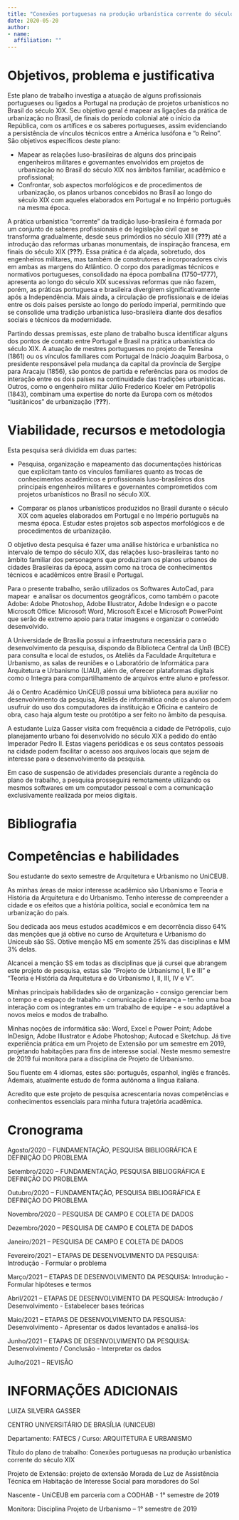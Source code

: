 ```yaml
---
title: "Conexões portuguesas na produção urbanística corrente do século XIX"
date: 2020-05-20
author:
- name: 
  affiliation: ""
---
```


# Objetivos, problema e justificativa

Este plano de trabalho investiga a atuação de alguns profissionais
portugueses ou ligados a Portugal na produção de projetos urbanísticos
no Brasil do século XIX. Seu objetivo geral é mapear as ligações da
prática de urbanização no Brasil, de finais do período colonial até o
início da República, com os artífices e os saberes portugueses, assim
evidenciando a persistência de vínculos técnicos entre a América
lusófona e “o Reino”. São objetivos específicos deste plano:

  - Mapear as relações luso-brasileiras de alguns dos principais
    engenheiros militares e governantes envolvidos em projetos de
    urbanização no Brasil do século XIX nos âmbitos familiar, acadêmico
    e profissional;
  - Confrontar, sob aspectos morfológicos e de procedimentos de
    urbanização, os planos urbanos concebidos no Brasil ao longo do século
    XIX com aqueles elaborados em Portugal e no Império português na mesma
    época.

A prática urbanística “corrente” da tradição luso-brasileira é formada
por um conjunto de saberes profissionais e de legislação civil que se
transforma gradualmente, desde seus primórdios no século XIII
(<span class="citeproc-not-found" data-reference-id="trindade:2013urbanismo">**???**</span>) até a introdução das reformas urbanas
monumentais, de inspiração francesa, em finais do século XIX
(<span class="citeproc-not-found" data-reference-id="pereira:1998reforma">**???**</span>). Essa prática é da alçada, sobretudo, dos
engenheiros militares, mas também de construtores e incorporadores civis
em ambas as margens do Atlântico. O corpo dos paradigmas técnicos e
normativos portugueses, consolidado na época pombalina (1750–1777),
apresenta ao longo do século XIX sucessivas reformas que não fazem,
porém, as práticas portuguesa e brasileira divergirem significativamente
após a Independência. Mais ainda, a circulação de profissionais e de
ideias entre os dois países persiste ao longo do período imperial,
permitindo que se consolide uma tradição urbanística luso-brasileira
diante dos desafios sociais e técnicos da modernidade.

Partindo dessas premissas, este plano de trabalho busca identificar
alguns dos pontos de contato entre Portugal e Brasil na prática
urbanística do século XIX. A atuação de mestres portugueses no projeto
de Teresina (1861) ou os vínculos familiares com Portugal de Inácio
Joaquim Barbosa, o presidente responsável pela mudança da capital da
província de Sergipe para Aracaju (1856), são pontos de partida e
referências para os modos de interação entre os dois países na
continuidade das tradições urbanísticas. Outros, como o engenheiro
militar Júlio Frederico Koeler em Petrópolis (1843), combinam uma
expertise do norte da Europa com os métodos “lusitânicos” de urbanização
(<span class="citeproc-not-found" data-reference-id="carmona:2017morfologia">**???**</span>).

# Viabilidade, recursos e metodologia

Esta pesquisa será dividida em duas partes:

  - Pesquisa, organização e mapeamento das documentações históricas que
    explicitam tanto os vínculos familiares quanto as trocas de
    conhecimentos acadêmicos e profissionais luso-brasileiros dos
    principais engenheiros militares e governantes comprometidos com
    projetos urbanísticos no Brasil no século XIX.

  - Comparar os planos urbanísticos produzidos no Brasil durante o século
    XIX com aqueles elaborados em Portugal e no Império português na mesma
    época. Estudar estes projetos sob aspectos morfológicos e de
    procedimentos de urbanização.

O objetivo desta pesquisa é fazer uma análise histórica e urbanística no
intervalo de tempo do século XIX, das relações luso-brasileiras tanto no
âmbito familiar dos personagens que produziram os planos urbanos de
cidades Brasileiras da época, assim como na troca de conhecimentos
técnicos e acadêmicos entre Brasil e Portugal.

Para o presente trabalho, serão utilizados os Softwares AutoCad, para
mapear  e analisar os documentos geográficos, como também o pacote
Adobe: Adobe Photoshop, Adobe Illustrator, Adobe Indesign e o pacote
Microsoft Office: Microsoft Word, Microsoft Excel e Microsoft PowerPoint
que serão de extremo apoio para tratar imagens e organizar o conteúdo
desenvolvido.

A Universidade de Brasília possui a infraestrutura necessária para o
desenvolvimento da pesquisa, dispondo da Biblioteca Central da UnB (BCE)
para consulta e local de estudos, os Ateliês da Faculdade Arquitetura e
Urbanismo, as salas de reuniões e o Laboratório de Informática para
Arquitetura e Urbanismo (LIAU), além de, oferecer plataformas digitais
como o Integra para compartilhamento de arquivos entre aluno e
professor.

Já o Centro Acadêmico UniCEUB possui uma biblioteca para auxiliar no
desenvolvimento da pesquisa, Ateliês de informática onde os alunos podem
usufruir do uso dos computadores da instituição e Oficina e canteiro de
obra, caso haja algum teste ou protótipo a ser feito no âmbito da
pesquisa.

A estudante Luiza Gasser visita com frequência a cidade de Petrópolis,
cujo planejamento urbano foi desenvolvido no século XIX a pedido do
então Imperador Pedro II. Estas viagens periódicas e os seus contatos
pessoais na cidade podem facilitar o acesso aos arquivos locais que
sejam de interesse para o desenvolvimento da pesquisa.

Em caso de suspensão de atividades presenciais durante a regência do
plano de trabalho, a pesquisa prosseguirá remotamente utilizando os
mesmos softwares em um computador pessoal e com a comunicação
exclusivamente realizada por meios digitais.

# Bibliografia

<div id="refs">

</div>

# Competências e habilidades

Sou estudante do sexto semestre de Arquitetura e Urbanismo no UniCEUB.

As minhas áreas de maior interesse acadêmico são Urbanismo e Teoria e
História da Arquitetura e do Urbanismo. Tenho interesse de compreender a
cidade e os efeitos que a história política, social e econômica tem na
urbanização do país.

Sou dedicada aos meus estudos acadêmicos e em decorrência disso 64% das
menções que já obtive no curso de Arquitetura e Urbanismo do Uniceub são
SS. Obtive menção MS em somente 25% das disciplinas e MM 3% delas.

Alcancei a menção SS em todas as disciplinas que já cursei que abrangem
este projeto de pesquisa, estas são “Projeto de Urbanismo I, II e III” e
“Teoria e História da Arquitetura e do Urbanismo I, II, III, IV e V”.

Minhas principais habilidades são de organização - consigo gerenciar bem
o tempo e o espaço de trabalho - comunicação e liderança – tenho uma boa
interação com os integrantes em um trabalho de equipe - e sou adaptável
a novos meios e modos de trabalho.

Minhas noções de informática são: Word, Excel e Power Point; Adobe
InDesign, Adobe Illustrator e Adobe Photoshop; Autocad e Sketchup. Já
tive experiência prática em um Projeto de Extensão por um semestre em
2019, projetando habitações para fins de interesse social. Neste mesmo
semestre de 2019 fui monitora para a disciplina de Projeto de Urbanismo.

Sou fluente em 4 idiomas, estes são: português, espanhol, inglês e
francês. Ademais, atualmente estudo de forma autônoma a língua italiana.

Acredito que este projeto de pesquisa acrescentaria novas competências e
conhecimentos essenciais para minha futura trajetória acadêmica.

# Cronograma

Agosto/2020 – FUNDAMENTAÇÃO, PESQUISA BIBLIOGRÁFICA E DEFINIÇÃO DO PROBLEMA

Setembro/2020 – FUNDAMENTAÇÃO, PESQUISA BIBLIOGRÁFICA E DEFINIÇÃO DO PROBLEMA

Outubro/2020 – FUNDAMENTAÇÃO, PESQUISA BIBLIOGRÁFICA E DEFINIÇÃO DO PROBLEMA

Novembro/2020 – PESQUISA DE CAMPO E COLETA DE DADOS

Dezembro/2020 – PESQUISA DE CAMPO E COLETA DE DADOS

Janeiro/2021 – PESQUISA DE CAMPO E COLETA DE DADOS

Fevereiro/2021 – ETAPAS DE DESENVOLVIMENTO DA PESQUISA: Introdução - Formular o problema

Março/2021 – ETAPAS DE DESENVOLVIMENTO DA PESQUISA: Introdução - Formular hipóteses e termos

Abril/2021 – ETAPAS DE DESENVOLVIMENTO DA PESQUISA: Introdução / Desenvolvimento - Estabelecer bases teóricas

Maio/2021 – ETAPAS DE DESENVOLVIMENTO DA PESQUISA: Desenvolvimento - Apresentar os dados levantados e analisá-los

Junho/2021 – ETAPAS DE DESENVOLVIMENTO DA PESQUISA: Desenvolvimento / Conclusão - Interpretar os dados

Julho/2021 – REVISÃO

# INFORMAÇÕES ADICIONAIS

LUIZA SILVEIRA GASSER

CENTRO UNIVERSITÁRIO DE BRASÍLIA (UNICEUB)

Departamento: FATECS / Curso: ARQUITETURA E URBANISMO

Título do plano de trabalho: Conexões portuguesas na produção urbanística corrente do século XIX

Projeto de Extensão: projeto de extensão Morada de Luz de Assistência Técnica em Habitação de Interesse Social para moradores do Sol

Nascente - UniCEUB em parceria com a CODHAB - 1° semestre de 2019

Monitora: Disciplina Projeto de Urbanismo – 1° semestre de 2019

